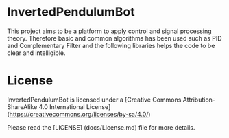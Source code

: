 # InvertedPendulumBot

This project aims to be a platform to apply control and signal processing theory. Therefore basic and common algorithms has been used  such as PID and Complementary Filter and the following libraries helps the code to be clear and intelligible. 

# License

InvertedPendulumBot is licensed under a [Creative Commons Attribution-ShareAlike 4.0 International License] (https://creativecommons.org/licenses/by-sa/4.0/)

Please read the [LICENSE] (docs/License.md) file for more details.
